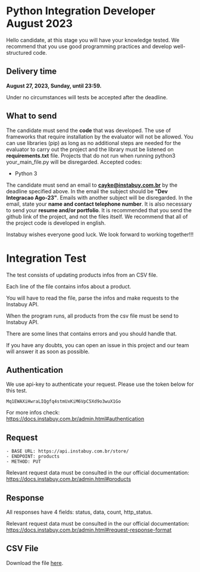 # Python Integration Developer August 2023 #

Hello candidate, at this stage you will have your knowledge tested.
We recommend that you use good programming practices and develop well-structured code.

## Delivery time ##
**August 27, 2023, Sunday, until 23:59.**

Under no circumstances will tests be accepted after the deadline.


## What to send ##

The candidate must send the **code** that was developed. The use of frameworks that require installation by the evaluator will not be allowed.
You can use libraries (pip) as long as no additional steps are needed for the evaluator to carry out the project and the library must be listened on **requirements.txt** file.
Projects that do not run when running python3 your_main_file.py will be disregarded.
Accepted codes:
- Python 3

The candidate must send an email to **cayke@instabuy.com.br** by the deadline specified above. In the email the subject should be **"Dev Integracao Ago-23"**.
Emails with another subject will be disregarded.
In the email, state your **name and contact telephone number**.
It is also necessary to send your **resume and/or portfolio**.
It is recommended that you send the github link of the project, and not the files itself.
We recommend that all of the project code is developed in english.

Instabuy wishes everyone good luck. We look forward to working together!!!


# Integration Test #

The test consists of updating products infos from an CSV file.

Each line of the file contains infos about a product.

You will have to read the file, parse the infos and make requests to the Instabuy API.

When the program runs, all products from the csv file must be send to Instabuy API.

There are some lines that contains errors and you should handle that.

If you have any doubts, you can open an issue in this project and our team will answer it as soon as possible.


## Authentication ##
We use api-key to authenticate your request.
Please use the token below for this test.

```
Mq1EWAXiHwraLIQgfq4stmUxKiM6VpC5Xd9o3wuX1Go
```

For more infos check: https://docs.instabuy.com.br/admin.html#authentication


## Request ##

```
- BASE URL: https://api.instabuy.com.br/store/
- ENDPOINT: products
- METHOD: PUT
```

Relevant request data must be consulted in the our official documentation:
https://docs.instabuy.com.br/admin.html#products


## Response ##

All responses have 4 fields: status, data, count, http_status.

Relevant request data must be consulted in the our official documentation:
https://docs.instabuy.com.br/admin.html#request-response-format


## CSV File ##
Download the file [here](https://github.com/Instabuy-Ltda/Instabuy-Selecao/blob/master/assets/items.csv). 
